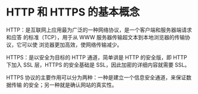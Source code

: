 # HTTP 和 HTTPS 的基本概念

HTTP：是互联⽹上应⽤最为⼴泛的⼀种⽹络协议，是⼀个客户端和服务器端请求和应答 的标准（TCP），⽤于从 WWW 服务器传输超⽂本到本地浏览器的传输协议，它可以使 浏览器更加⾼效，使⽹络传输减少。

HTTPS：是以安全为⽬标的 HTTP 通道，简单讲是 HTTP 的安全版，即 HTTP 下加⼊
SSL 层，HTTPS 的安全基础是 SSL，因此加密的详细内容就需要 SSL。

HTTPS 协议的主要作⽤可以分为两种：⼀种是建⽴⼀个信息安全通道，来保证数据传输 的安全；另⼀种就是确认⽹站的真实性。
